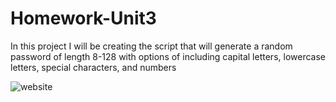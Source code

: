 # Homework-Unit3
In this project I will be creating the script that will generate a random password of length 8-128 with options of including capital letters, lowercase letters, special characters, and numbers

![website](https://user-images.githubusercontent.com/89649055/133911838-57a78789-5b99-477a-9776-55fa156d9829.png)
